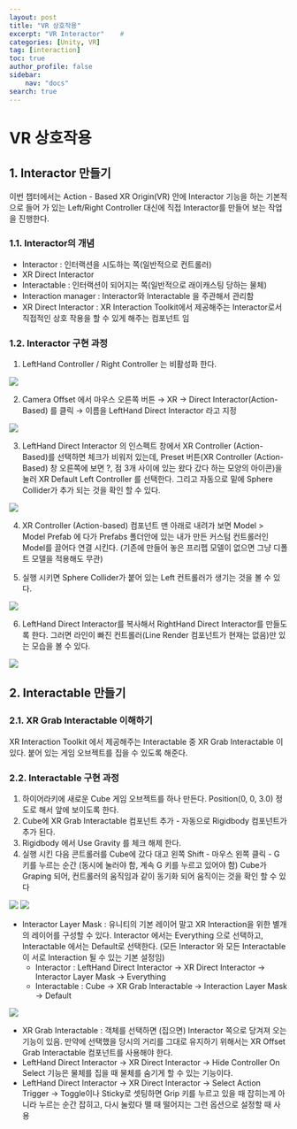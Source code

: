 ```yaml
---
layout: post
title: "VR 상호작용"
excerpt: "VR Interactor"    # 
categories: [Unity, VR]
tag: [interaction]
toc: true
author_profile: false
sidebar:
    nav: "docs"
search: true
---
```


# VR 상호작용

## 1. Interactor 만들기
이번 챕터에서는 Action - Based XR Origin(VR) 안에 Interactor 기능을 하는 기본적으로 들어 가 있는 Left/Right Controller 대신에 직접 Interactor를 만들어 보는 작업을 진행한다.

### 1.1. Interactor의 개념
- Interactor : 인터랙션을 시도하는 쪽(일반적으로 컨트롤러)
- XR Direct Interactor
- Interactable : 인터랙션이 되어지는 쪽(일반적으로 래이캐스팅 당하는 물체)
- Interaction manager : Interactor와 Interactable 을 주관해서 관리함
- XR Direct Interactor : XR Interaction Toolkit에서 제공해주는 Interactor로서 직접적인 상호 작용을 할 수 있게 해주는 컴포넌트 임

### 1.2. Interactor 구현 과정

1. LeftHand Controller / Right Controller 는 비활성화 한다.

![](/images/2024-12-24-VR-interaction/image1.png)

2. Camera Offset 에서 마우스 오른쪽 버튼 → XR → Direct Interactor(Action-Based) 를 클릭 → 이름을 LeftHand Direct Interactor 라고 지정

![](/images/2024-12-24-VR-interaction/image2.png)

3. LeftHand Direct Interactor 의 인스펙트 창에서 XR Controller (Action-Based)를 선택하면 체크가 비워저 있는데, Preset 버튼(XR Controller (Action-Based) 창 오른쪽에 보면 ?, 점 3개 사이에 있는 왔다 갔다 하는 모양의 아이콘)을 눌러 XR Default Left Controller 를 선택한다. 그리고 자동으로 밑에 Sphere Collider가 추가 되는 것을 확인 할 수 있다.

![](/images/2024-12-24-VR-interaction/image3.png)

4. XR Controller (Action-based) 컴포넌트 맨 아래로 내려가 보면 Model > Model Prefab 에 다가 Prefabs 폴더안에 있는 내가 만든 커스텀 컨트롤러인 Model를 끌어다 연결 시킨다. (기존에 만들어 놓은 프리펩 모델이 없으면 그냥 디폴트 모델을 적용해도 무관)

5. 실행 시키면 Sphere Collider가 붙어 있는 Left 컨트롤러가 생기는 것을 볼 수 있다.

![](/images/2024-12-24-VR-interaction/image4.png)

6. LeftHand Direct Interactor를 복사해서 RightHand Direct Interactor를 만들도록 한다. 그러면 라인이 빠진 컨트롤러(Line Render 컴포넌트가 현재는 없음)만 있는 모습을 볼 수 있다.

![](/images/2024-12-24-VR-interaction/image5.png)

## 2. Interactable 만들기

### 2.1. XR Grab Interactable 이해하기
XR Interaction Toolkit 에서 제공해주는 Interactable 중 XR Grab Interactable 이 있다. 붙어 있는 게임 오브젝트를 집을 수 있도록 해준다.

### 2.2. Interactable 구현 과정

1. 하이어라키에 새로운 Cube 게임 오브젝트를 하나 만든다. Position(0, 0, 3.0) 정도로 해서 앞에 보이도록 한다.
2. Cube에 XR Grab Interactable 컴포넌트 추가 - 자동으로 Rigidbody 컴포넌트가 추가 된다.
3. Rigidbody 에서 Use Gravity 를 체크 해제 한다.
4. 실행 시킨 다음 콘트롤러를 Cube에 갔다 대고 왼쪽 Shift - 마우스 왼쪽 클릭 - G 키를 누르는 순간 (동시에 눌러야 함, 계속 G 키를 누르고 있어야 함) Cube가 Graping 되어, 컨트롤러의 움직임과 같이 동기화 되어 움직이는 것을 확인 할 수 있다

![](/images/2024-12-24-VR-interaction/image6.png)
![](/images/2024-12-24-VR-interaction/image7.png)

- Interactor Layer Mask : 유니티의 기본 레이어 말고 XR Interaction을 위한 별개의 레이어를 구성할 수 있다. Interactor 에서는 Everything 으로 선택하고, Interactable 에서는 Default로 선택한다. (모든 Interactor 와 모든 Interactable이 서로 Interaction 될 수 있는 기본 설정임)
  - Interactor : LeftHand Direct Interactor → XR Direct Interactor → Interactor Layer Mask → Everything
  - Interactable : Cube → XR Grab Interactable → Interaction Layer Mask → Default

![](/images/2024-12-24-VR-interaction/image8.png)

- XR Grab Interactable : 객체를 선택하면 (집으면) Interactor 쪽으로 당겨져 오는 기능이 있음. 만약에 선택했을 당시의 거리를 그대로 유지하기 위해서는 XR Offset Grab Interactable 컴포넌트를 사용해야 한다.
- LeftHand Direct Interactor → XR Direct Interactor → Hide Controller On Select 기능은 물체를 집을 때 물체를 숨기게 할 수 있는 기능이다.
- LeftHand Direct Interactor → XR Direct Interactor → Select Action Trigger → Toggle이나 Sticky로 셋팅하면 Grip 키를 누르고 있을 때 잡히는게 아니라 누르는 순간 잡히고, 다시 눌렀다 뗄 때 떨어지는 그런 옵션으로 설정할 때 사용